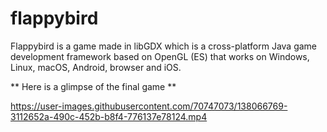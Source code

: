 # flappybird
Flappybird is a game made in libGDX which is a cross-platform Java game development framework based on OpenGL (ES) that works on Windows, Linux, macOS, Android, browser and iOS. 

** Here is a glimpse of the final game **

https://user-images.githubusercontent.com/70747073/138066769-3112652a-490c-452b-b8f4-776137e78124.mp4


